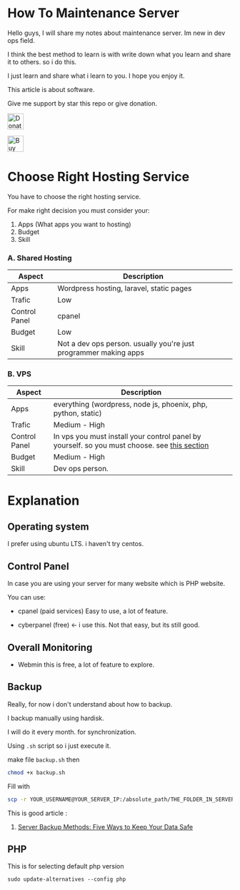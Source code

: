 # How To Maintenance Server

Hello guys, I will share my notes about maintenance server. Im new in dev ops field.

I think the best method to learn is with write down what you learn and share it to others. so i do this.

I just learn and share what i learn to you. I hope you enjoy it.

This article is about software.

Give me support by star this repo or give donation.

<a href='https://paypal.me/AlbirrKarim' target='_blank'><img height='36' style='border:0px;height:36px;' src='https://user-images.githubusercontent.com/29292018/186840848-65e25ff9-47e2-424b-bfa0-4ca5d027b346.png' border='0' alt='Donate via paypal' /></a>

<a href='https://ko-fi.com/Q5Q0BC92X' target='_blank'><img height='36' style='border:0px;height:36px;' src='https://cdn.ko-fi.com/cdn/kofi3.png?v=3' border='0' alt='Buy Me a Coffee at ko-fi.com' /></a>

# Choose Right Hosting Service

You have to choose the right hosting service.

For make right decision you must consider your:

1. Apps (What apps you want to hosting)
2. Budget
3. Skill

### A. Shared Hosting

| Aspect | Description |
| --- | ----------- |
| Apps | Wordpress hosting, laravel, static pages |
| Trafic | Low |
| Control Panel | cpanel |
| Budget | Low |
| Skill | Not a dev ops person. usually you're just programmer making apps |


### B. VPS

| Aspect | Description |
| --- | ----------- |
| Apps | everything (wordpress, node js, phoenix, php, python, static) |
| Trafic | Medium - High |
| Control Panel | In vps you must install your control panel by yourself. so you must choose. see [this section](#control-panel)|
| Budget | Medium - High |
| Skill | Dev ops person. |


# Explanation

## Operating system

I prefer using ubuntu LTS. i haven't try centos.

## Control Panel

In case you are using your server for many website which is PHP website.

You can use:

- cpanel (paid services)
  Easy to use, a lot of feature.

- cyberpanel (free) <- i use this.
  Not that easy, but its still good.

## Overall Monitoring

- Webmin
  this is free, a lot of feature to explore.

## Backup

Really, for now i don't understand about how to backup.

I backup manually using hardisk.

I will do it every month. for synchronization.

Using `.sh` script so i just execute it.

make file `backup.sh` then

```bash
chmod +x backup.sh
```

Fill with

```bash
scp -r YOUR_USERNAME@YOUR_SERVER_IP:/absolute_path/THE_FOLDER_IN_SERVER /absolute_path/YOUR_LOCAL_FOLDER_HERE
```

This is good article :

1. [Server Backup Methods: Five Ways to Keep Your Data Safe](https://www.novabackup.com/blog/finding-the-right-server-backup-methods)

## PHP

This is for selecting default php version

```
sudo update-alternatives --config php
```
